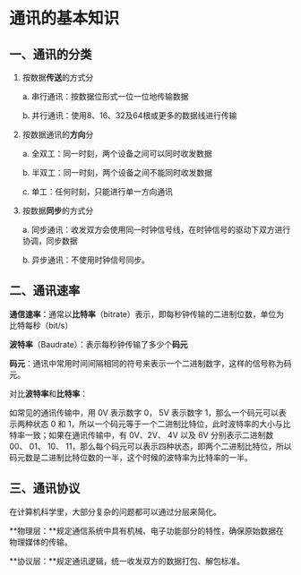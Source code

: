 # 通讯的基本知识

## 一、通讯的分类

1. 按数据**传送**的方式分

   a.  串行通讯：按数据位形式一位一位地传输数据

   b. 并行通讯：使用8、16、32及64根或更多的数据线进行传输

2. 按数据通讯的**方向**分

   a. 全双工：同一时刻，两个设备之间可以同时收发数据

   b. 半双工：同一时刻，两个设备之间不能同时收发数据

   c. 单工：任何时刻，只能进行单一方向通讯

3. 按数据**同步**的方式分

   a. 同步通讯：收发双方会使用同一时钟信号线，在时钟信号的驱动下双方进行协调，同步数据

   b. 异步通讯：不使用时钟信号同步。

## 二、通讯速率

   **通信速率**：通常以**比特率**（bitrate）表示，即每秒钟传输的二进制位数，单位为比特每秒（bit/s）

   **波特率**（Baudrate）：表示每秒钟传输了多少个**码元**

   **码元**：通讯中常用时间间隔相同的符号来表示一个二进制数字，这样的信号称为码元。

   对比**波特率**和**比特率**：

   如常见的通讯传输中，用 0V 表示数字 0， 5V 表示数字 1，那么一个码元可以表示两种状态 0 和 1，所以一个码元等于一个二进制比特位，此时波特率的大小与比特率一致；如果在通讯传输中，有 0V、2V、 4V 以及 6V 分别表示二进制数 00、 01、 10、 11，那么每个码元可以表示四种状态，即两个二进制比特位，所以码元数是二进制比特位数的一半，这个时候的波特率为比特率的一半。  

 ## 三、通讯协议

在计算机科学里，大部分复杂的问题都可以通过分层来简化。

**物理层：**规定通信系统中具有机械、电子功能部分的特性，确保原始数据在物理媒体的传输。

**协议层：**规定通讯逻辑，统一收发双方的数据打包、解包标准。

